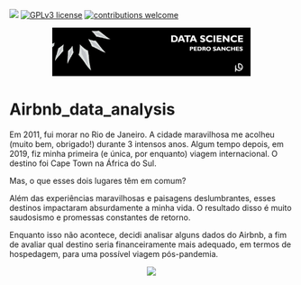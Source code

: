 [![](https://img.shields.io/badge/python-3.7+-blue.svg)](https://www.python.org/downloads/release/python-365/) [![GPLv3 license](https://img.shields.io/badge/License-GPLv3-blue.svg)](http://perso.crans.org/besson/LICENSE.html) [![contributions welcome](https://img.shields.io/badge/contributions-welcome-brightgreen.svg?style=flat)](https://github.com/rafaelnduarte/portfolio/issues)

<p align="center">
  <img src="ds_info.png" width=70% >
</p>

# Airbnb_data_analysis

Em 2011, fui morar no Rio de Janeiro. A cidade maravilhosa me acolheu (muito bem, obrigado!) durante 3 intensos anos. Algum tempo depois, em 2019, fiz minha primeira (e única, por enquanto) viagem internacional. O destino foi Cape Town na África do Sul.

Mas, o que esses dois lugares têm em comum?

Além das experiências maravilhosas e paisagens deslumbrantes, esses destinos impactaram absurdamente a minha vida. O resultado disso é muito saudosismo e promessas constantes de retorno.

Enquanto isso não acontece, decidi analisar alguns dados do Airbnb, a fim de avaliar qual destino seria financeiramente mais adequado, em termos de hospedagem, para uma possível viagem pós-pandemia.

<p align="center">
  <img src="https://pbs.twimg.com/profile_images/798945041930711040/2VznE7Db_400x400.jpg"" width=20% >
</p>
